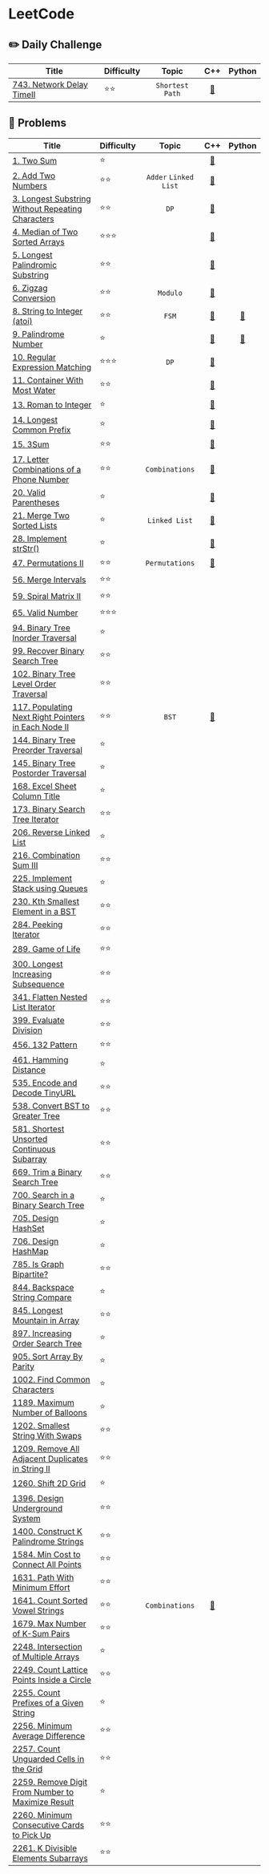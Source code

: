 # LeetCode

## :pencil2: Daily Challenge

| Title | Difficulty | Topic | C++ | Python |
| ----- |------------| :---: | :-: | :----: |
|[743. Network Delay TimeII](https://leetcode.com/problemset/all)                                                                       |:star::star:      |`Shortest Path`                                            |[:page_facing_up:](https://github.com/yenju0425/LeetCode/tree/main/Solutions/743.%20Network%20Delay%20Time/CPP)                                                  |        |

## :brain: Problems

| Title | Difficulty | Topic | C++ | Python |
| ----- |------------| :---: | :-: | :----: |
|[1. Two Sum](https://leetcode.com/problems/two-sum)                                                                                    |:star:            |                                                           |[:page_facing_up:](https://github.com/yenju0425/LeetCode/blob/main/Solutions/1.%20Two%20Sum/CPP)                                                                 |        |
|[2. Add Two Numbers](https://leetcode.com/problems/add-two-numbers)                                                                    |:star::star:      |`Adder` `Linked List`                                      |[:page_facing_up:](https://github.com/yenju0425/LeetCode/tree/main/Solutions/2.%20Add%20Two%20Numbers/CPP)                                                       |        |
|[3. Longest Substring Without Repeating Characters](https://leetcode.com/problems/longest-substring-without-repeating-characters)      |:star::star:      |`DP`                                                       |[:page_facing_up:](https://github.com/yenju0425/LeetCode/tree/main/Solutions/3.%20Longest%20Substring%20Without%20Repeating%20Characters/CPP)                    |        |
|[4. Median of Two Sorted Arrays](https://leetcode.com/problems/median-of-two-sorted-arrays)                                            |:star::star::star:|                                                           |[:page_facing_up:](https://github.com/yenju0425/LeetCode/tree/main/Solutions/4.%20Median%20of%20Two%20Sorted%20Arrays/CPP)                                       |        |
|[5. Longest Palindromic Substring](https://leetcode.com/problems/longest-palindromic-substring)                                        |:star::star:      |                                                           |[:page_facing_up:](https://github.com/yenju0425/LeetCode/tree/main/Solutions/5.%20Longest%20Palindromic%20Substring/CPP)                                         |        |
|[6. Zigzag Conversion](https://leetcode.com/problems/zigzag-conversion)                                                                |:star::star:      |`Modulo`                                                   |[:page_facing_up:](https://github.com/yenju0425/LeetCode/tree/main/Solutions/6.%20Zigzag%20Conversion/CPP)                                                       |        |
|[8. String to Integer (atoi)](https://leetcode.com/problems/string-to-integer-atoi)                                                    |:star::star:      |`FSM`                                                      |[:page_facing_up:](https://github.com/yenju0425/LeetCode/tree/main/Solutions/8.%20String%20to%20Integer%20(atoi)/CPP)                                            |[:page_facing_up:](https://github.com/yenju0425/LeetCode/tree/main/Solutions/8.%20String%20to%20Integer%20(atoi)/Python)                                            |
|[9. Palindrome Number](https://leetcode.com/problems/palindrome-number)                                                                |:star:            |                                                           |[:page_facing_up:](https://github.com/yenju0425/LeetCode/tree/main/Solutions/9.%20Palindrome%20Number/CPP)                                                       |[:page_facing_up:](https://github.com/yenju0425/LeetCode/tree/main/Solutions/9.%20Palindrome%20Number/Python)                                                       |
|[10. Regular Expression Matching](https://leetcode.com/problems/regular-expression-matching)                                           |:star::star::star:|`DP`                                                       |[:page_facing_up:](https://github.com/yenju0425/LeetCode/tree/main/Solutions/10.%20Regular%20Expression%20Matching/CPP)                                          |        |
|[11. Container With Most Water](https://leetcode.com/problems/container-with-most-water)                                               |:star::star:      |                                                           |[:page_facing_up:](https://github.com/yenju0425/LeetCode/tree/main/Solutions/11.%20Container%20With%20Most%20Water/CPP)                                          |        |
|[13. Roman to Integer](https://leetcode.com/problems/roman-to-integer)                                                                 |:star:            |                                                           |[:page_facing_up:](https://github.com/yenju0425/LeetCode/tree/main/Solutions/13.%20Roman%20to%20Integer/CPP)                                                     |        |
|[14. Longest Common Prefix ](https://leetcode.com/problems/longest-common-prefix)                                                      |:star:            |                                                           |[:page_facing_up:](https://github.com/yenju0425/LeetCode/tree/main/Solutions/14.%20Longest%20Common%20Prefix/CPP)                                                |        |
|[15. 3Sum](https://leetcode.com/problems/3sum)                                                                                         |:star::star:      |                                                           |[:page_facing_up:](https://github.com/yenju0425/LeetCode/tree/main/Solutions/15.%203Sum/CPP)                                                                     |        |
|[17. Letter Combinations of a Phone Number](https://leetcode.com/problems/letter-combinations-of-a-phone-number)                       |:star::star:      |`Combinations`                                             |[:page_facing_up:](https://github.com/yenju0425/LeetCode/tree/main/Solutions/17.%20Letter%20Combinations%20of%20a%20Phone%20Number/CPP)                          |        |
|[20. Valid Parentheses](https://leetcode.com/problems/valid-parentheses)                                                               |:star:            |                                                           |[:page_facing_up:](https://github.com/yenju0425/LeetCode/tree/main/Solutions/20.%20Valid%20Parentheses/CPP)                                                      |        |
|[21. Merge Two Sorted Lists](https://leetcode.com/problems/merge-two-sorted-lists)                                                     |:star:            |`Linked List`                                              |[:page_facing_up:](https://github.com/yenju0425/LeetCode/tree/main/Solutions/21.%20Merge%20Two%20Sorted%20Lists/CPP)                                             |        |
|[28. Implement strStr()](https://leetcode.com/problems/implement-strstr)                                                               |:star:            |                                                           |[:page_facing_up:](https://github.com/yenju0425/LeetCode/tree/main/Solutions/28.%20Implement%20strStr()/CPP)                                                     |        |
|[47. Permutations II](https://leetcode.com/problems/permutations-ii)                                                                   |:star::star:      |`Permutations`                                             |[:page_facing_up:](https://github.com/yenju0425/LeetCode/blob/main/Solutions/47.%20Permutations%20II/CPP)                                                        |        |
|[56. Merge Intervals](https://leetcode.com/problems/merge-intervals)                                                                   |:star::star:      |                                                           |           |        |
|[59. Spiral Matrix II](https://leetcode.com/problems/spiral-matrix-ii)                                                                 |:star::star:      |                                                           |           |        |
|[65. Valid Number](https://leetcode.com/problems/valid-number)                                                                         |:star::star::star:|                                                           |           |        |
|[94. Binary Tree Inorder Traversal](https://leetcode.com/problems/binary-tree-inorder-traversal)                                       |:star:            |                                                           |           |        |
|[99. Recover Binary Search Tree](https://leetcode.com/problems/recover-binary-search-tree)                                             |:star::star:      |                                                           |           |        |
|[102. Binary Tree Level Order Traversal](https://leetcode.com/problems/binary-tree-level-order-traversal)                              |:star::star:      |                                                           |           |        |
|[117. Populating Next Right Pointers in Each Node II](https://leetcode.com/problems/populating-next-right-pointers-in-each-node-ii)    |:star::star:      |`BST`                                                      |[:page_facing_up:](https://github.com/yenju0425/LeetCode/tree/main/Solutions/117.%20Populating%20Next%20Right%20Pointers%20in%20Each%20Node%20II/CPP)            |        |
|[144. Binary Tree Preorder Traversal](https://leetcode.com/problems/binary-tree-preorder-traversal)                                    |:star:            |                                                           |           |        |
|[145. Binary Tree Postorder Traversal](https://leetcode.com/problems/binary-tree-postorder-traversal)                                  |:star:            |                                                           |           |        |
|[168. Excel Sheet Column Title](https://leetcode.com/problems/excel-sheet-column-title)                                                |:star:            |                                                           |           |        |
|[173. Binary Search Tree Iterator](https://leetcode.com/problems/binary-search-tree-iterator)                                          |:star::star:      |                                                           |           |        |
|[206. Reverse Linked List](https://leetcode.com/problems/reverse-linked-list)                                                          |:star:            |                                                           |           |        |
|[216. Combination Sum III](https://leetcode.com/problems/combination-sum-iii)                                                          |:star::star:      |                                                           |           |        |
|[225. Implement Stack using Queues](https://leetcode.com/problems/implement-stack-using-queues)                                        |:star:            |                                                           |           |        |
|[230. Kth Smallest Element in a BST](https://leetcode.com/problems/kth-smallest-element-in-a-bst)                                      |:star::star:      |                                                           |           |        |
|[284. Peeking Iterator](https://leetcode.com/problems/peeking-iterator)                                                                |:star::star:      |                                                           |           |        |
|[289. Game of Life](https://leetcode.com/problems/game-of-life)                                                                        |:star::star:      |                                                           |           |        |
|[300. Longest Increasing Subsequence](https://leetcode.com/problems/longest-increasing-subsequence)                                    |:star::star:      |                                                           |           |        |
|[341. Flatten Nested List Iterator](https://leetcode.com/problems/flatten-nested-list-iterator)                                        |:star::star:      |                                                           |           |        |
|[399. Evaluate Division](https://leetcode.com/problems/evaluate-division)                                                              |:star::star:      |                                                           |           |        |
|[456. 132 Pattern](https://leetcode.com/problems/132-pattern)                                                                          |:star::star:      |                                                           |           |        |
|[461. Hamming Distance](https://leetcode.com/problems/hamming-distance)                                                                |:star:            |                                                           |           |        |
|[535. Encode and Decode TinyURL](https://leetcode.com/problems/encode-and-decode-tinyurl)                                              |:star::star:      |                                                           |           |        |
|[538. Convert BST to Greater Tree](https://leetcode.com/problems/convert-bst-to-greater-tree)                                          |:star::star:      |                                                           |           |        |
|[581. Shortest Unsorted Continuous Subarray](https://leetcode.com/problems/shortest-unsorted-continuous-subarray)                      |:star::star:      |                                                           |           |        |
|[669. Trim a Binary Search Tree](https://leetcode.com/problems/trim-a-binary-search-tree)                                              |:star::star:      |                                                           |           |        |
|[700. Search in a Binary Search Tree](https://leetcode.com/problems/search-in-a-binary-search-tree)                                    |:star:            |                                                           |           |        |
|[705. Design HashSet](https://leetcode.com/problems/design-hashset)                                                                    |:star:            |                                                           |           |        |
|[706. Design HashMap](https://leetcode.com/problems/design-hashmap)                                                                    |:star:            |                                                           |           |        |
|[785. Is Graph Bipartite?](https://leetcode.com/problems/is-graph-bipartite)                                                           |:star::star:      |                                                           |           |        |
|[844. Backspace String Compare](https://leetcode.com/problems/backspace-string-compare)                                                |:star:            |                                                           |           |        |
|[845. Longest Mountain in Array](https://leetcode.com/problems/longest-mountain-in-array)                                              |:star::star:      |                                                           |           |        |
|[897. Increasing Order Search Tree](https://leetcode.com/problems/increasing-order-search-tree)                                        |:star:            |                                                           |           |        |
|[905. Sort Array By Parity](https://leetcode.com/problems/sort-array-by-parity)                                                        |:star:            |                                                           |           |        |
|[1002. Find Common Characters](https://leetcode.com/problems/find-common-characters)                                                   |:star:            |                                                           |           |        |
|[1189. Maximum Number of Balloons](https://leetcode.com/problems/maximum-number-of-balloons)                                           |:star:            |                                                           |           |        |
|[1202. Smallest String With Swaps](https://leetcode.com/problems/smallest-string-with-swaps)                                           |:star::star:      |                                                           |           |        |
|[1209. Remove All Adjacent Duplicates in String II](https://leetcode.com/problems/remove-all-adjacent-duplicates-in-string-ii)         |:star::star:      |                                                           |           |        |
|[1260. Shift 2D Grid](https://leetcode.com/problems/shift-2d-grid)                                                                     |:star:            |                                                           |           |        |
|[1396. Design Underground System](https://leetcode.com/problems/design-underground-system)                                             |:star::star:      |                                                           |           |        |
|[1400. Construct K Palindrome Strings](https://leetcode.com/problems/construct-k-palindrome-strings)                                   |:star::star:      |                                                           |           |        |
|[1584. Min Cost to Connect All Points](https://leetcode.com/problems/min-cost-to-connect-all-points)                                   |:star::star:      |                                                           |           |        |
|[1631. Path With Minimum Effort](https://leetcode.com/problems/path-with-minimum-effort)                                               |:star::star:      |                                                           |           |        |
|[1641. Count Sorted Vowel Strings](https://leetcode.com/problems/count-sorted-vowel-strings)                                           |:star::star:      |`Combinations`                                             |[:page_facing_up:](https://github.com/yenju0425/LeetCode/tree/main/Solutions/1641.%20Count%20Sorted%20Vowel%20Strings/CPP)                                       |      |
|[1679. Max Number of K-Sum Pairs](https://leetcode.com/problems/max-number-of-k-sum-pairs)                                             |:star::star:      |                                                           |           |        |
|[2248. Intersection of Multiple Arrays](https://leetcode.com/problems/intersection-of-multiple-arrays)                                 |:star:            |                                                           |           |        |
|[2249. Count Lattice Points Inside a Circle](https://leetcode.com/problems/count-lattice-points-inside-a-circle)                       |:star::star:      |                                                           |           |        |
|[2255. Count Prefixes of a Given String](https://leetcode.com/problems/count-prefixes-of-a-given-string)                               |:star:            |                                                           |           |        |
|[2256. Minimum Average Difference](https://leetcode.com/problems/minimum-average-difference)                                           |:star::star:      |                                                           |           |        |
|[2257. Count Unguarded Cells in the Grid](https://leetcode.com/problems/count-unguarded-cells-in-the-grid)                             |:star::star:      |                                                           |           |        |
|[2259. Remove Digit From Number to Maximize Result](https://leetcode.com/problems/remove-digit-from-number-to-maximize-result)         |:star:            |                                                           |           |        |
|[2260. Minimum Consecutive Cards to Pick Up](https://leetcode.com/problems/minimum-consecutive-cards-to-pick-up)                       |:star::star:      |                                                           |           |        |
|[2261. K Divisible Elements Subarrays](https://leetcode.com/problems/k-divisible-elements-subarrays)                                   |:star::star:      |                                                           |           |        |